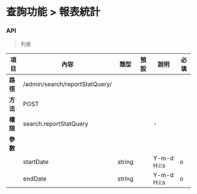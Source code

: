 # 查詢功能 > 報表統計

### API

> 列表

| 項目         | 內容                         | 類型         | 預設         | 說明                  | 必填  |
|-------------|-----------------------------|--------------|--------------|---------------------|-------|
| <b>路徑</b>  |/admin/search/reportStatQuery/       |              |              |                     |      |
| <b>方法</b>  | POST                        |              |              |                     |      |
| <b>權限</b>  | search.reportStatQuery            |              |              |          -          |      |
| <b>參數</b>  |                             |              |              |                     |      |
|             | startDate                      | string      |              |Y-m-d H:i:s|   o  |
|             | endDate                      | string      |              |Y-m-d H:i:s|   o  |
